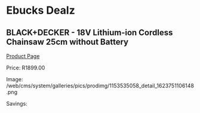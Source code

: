 
# Ebucks Dealz
## BLACK+DECKER - 18V Lithium-ion Cordless Chainsaw 25cm without Battery
[Product Page](https://www.ebucks.com/web/shop/productSelected.do?prodId=1153535058&catId=717342768)

Price: R1899.00

Image: /web/cms/system/galleries/pics/prodimg/1153535058_detail_1623751106148.png

Savings: 


	